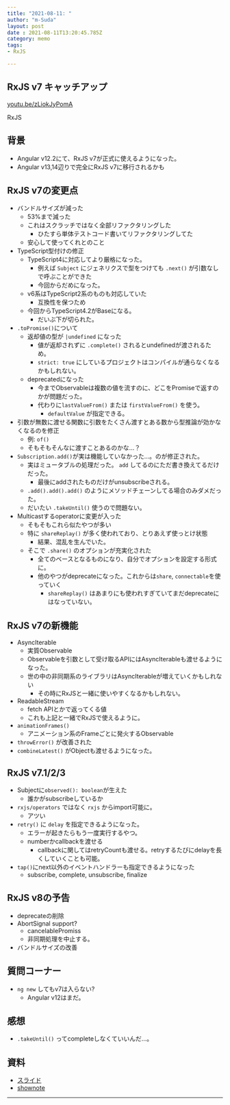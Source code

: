 ```yaml
---
title: "2021-08-11: "
author: "m-Suda"
layout: post
date : 2021-08-11T13:20:45.785Z
category: memo
tags:
- RxJS

---
```

<!-- generated by hubmemo -->
## RxJS v7 キャッチアップ
[youtu.be/zLiokJyPomA](https://youtu.be/zLiokJyPomA "RxJS v7 キャッチアップ")
<p class="item-tags"><span class="item-tag">RxJS</span></p>

## 背景
- Angular v12.2にて、RxJS v7が正式に使えるようになった。
- Angular v13,14辺りで完全にRxJS v7に移行されるかも

## RxJS v7の変更点
- バンドルサイズが減った
    - 53%まで減った
    - これはスクラッチではなく全部リファクタリングした
        - ひたすら単体テストコード書いてリファクタリングしてた
    - 安心して使ってくれとのこと
- TypeScript型付けの修正
    - TypeScript4に対応してより厳格になった。
        - 例えば `Subject` にジェネリクスで型をつけても `.next()` が引数なしで呼ぶことができた
        - 今回からだめになった。
    - v6系はTypeScript2系のものも対応していた
        - 互換性を保つため
    - 今回からTypeScript4.2がBaseになる。
        - だいぶ下が切られた。
- `.toPromise()`について
    - 返却値の型が `|undefined` になった
        - 値が返却されずに `.complete()` されるとundefinedが渡されるため。
        - `strict: true` にしているプロジェクトはコンパイルが通らなくなるかもしれない。
    - deprecatedになった
        - 今までObservableは複数の値を流すのに、どこをPromiseで返すのかが問題だった。
        - 代わりに`lastValueFrom()` または `firstValueFrom()` を使う。
            - `defaultValue` が指定できる。
- 引数が無数に渡せる関数に引数をたくさん渡すとある数から型推論が効かなくなるのを修正
    - 例: `of()`
    - そもそもそんなに渡すことあるのかな…？
- `Subscription.add()`が実は機能していなかった…。のが修正された。
    - 実はミュータブルの処理だった。 `add` してるのにただ書き換えてるだけだった。
        - 最後にaddされたものだけがunsubscribeされる。
    - `.add().add().add()` のようにメソッドチェーンしてる場合のみダメだった。
    - だいたい `.takeUntil()` 使うので問題ない。
- Multicastするoperatorに変更が入った
    - そもそもこれら似たやつが多い
    - 特に `shareReplay()` が多く使われており、とりあえず使っとけ状態
        - 結果、混乱を生んでいた。
    - そこで `.share()` のオプションが充実化された
        - 全てのベースとなるものになり、自分でオプションを設定する形式に。
        - 他のやつがdeprecateになった。これからは`share`, `connectable`を使っていく
            - `shareReplay()` はあまりにも使われすぎていてまだdeprecateにはなっていない。

## RxJS v7の新機能
- AsyncIterable
    - 実質Observable
    - Observableを引数として受け取るAPIにはAsyncIterableも渡せるようになった。
    - 世の中の非同期系のライブラリはAsyncIterableが増えていくかもしれない
        - その時にRxJSと一緒に使いやすくなるかもしれない。
- ReadableStream
    - fetch APIとかで返ってくる値
    - これも上記と一緒でRxJSで使えるように。
- `animationFrames()`
    - アニメーション系のFrameごとに発火するObservable
- `throwError()` が改善された
- `combineLatest()` がObjectも渡せるようになった。

## RxJS v7.1/2/3
- Subjectに`observed(): boolean`が生えた
    - 誰かがsubscribeしているか
- `rxjs/operators` ではなく `rxjs` からimport可能に。
    - アツい
- `retry()` に `delay` を指定できるようになった。
    - エラーが起きたらもう一度実行するやつ。
    - numberかcallbackを渡せる
        - callbackに関してはretryCountも渡せる。retryするたびにdelayを長くしていくことも可能。
- `tap()`にnext以外のイベントハンドラーも指定できるようになった
    - subscribe, complete, unsubscribe, finalize

## RxJS v8の予告
- deprecateの削除
- AbortSignal support? 
    - cancelablePromiss
    - 非同期処理を中止する。
- バンドルサイズの改善

## 質問コーナー
- `ng new` してもv7は入らない?
    - Angular v12はまだ。

## 感想
- `.takeUntil()` ってcompleteしなくていいんだ…。

## 資料
- [スライド](https://docs.google.com/presentation/d/1-LU7YE3NWw8jHeAgdmLu4CBfG7osCx6MsSIeFs16k60/edit?usp=sharing)
- [shownote](https://hackmd.io/@lacolaco/rkOoQZO1t)

----
